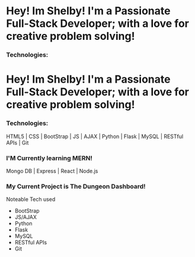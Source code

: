 # Hey! Im Shelby! I'm a Passionate Full-Stack Developer; with a love for creative problem solving!

### Technologies:
 # Hey! Im Shelby! I'm a Passionate Full-Stack Developer; with a love for creative problem solving!

### Technologies:
HTML5 | CSS | BootStrap | JS | AJAX | Python | Flask | MySQL | RESTful APIs | Git 

### I'M Currently learning MERN!
Mongo DB | Express | React | Node.js

### My Current Project is The Dungeon Dashboard!
Noteable Tech used
- BootStrap
- JS/AJAX
- Python
- Flask
- MySQL
- RESTful APIs
- Git

      



<!--
**ShSlosar/ShSlosar** is a ✨ _special_ ✨ repository because its `README.md` (this file) appears on your GitHub profile.

Here are some ideas to get you started:

- 🔭 I’m currently working on ...
- 🌱 I’m currently learning ...
- 👯 I’m looking to collaborate on ...
- 🤔 I’m looking for help with ...
- 💬 Ask me about ...
- 📫 How to reach me: ...
- 😄 Pronouns: ...
- ⚡ Fun fact: ...
-->
